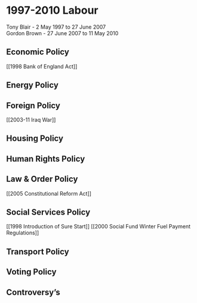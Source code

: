 # 1997-2010 Labour
Tony Blair - 2 May 1997 to 27 June 2007  
Gordon Brown - 27 June 2007 to 11 May 2010  
## Economic Policy
[[1998 Bank of England Act]]
## Energy Policy

## Foreign Policy
[[2003-11 Iraq War]]

## Housing Policy

## Human Rights Policy

## Law & Order Policy
[[2005 Constitutional Reform Act]]
## Social Services Policy

[[1998 Introduction of Sure Start]]
[[2000 Social Fund Winter Fuel Payment Regulations]]
## Transport Policy

## Voting Policy

## Controversy’s
